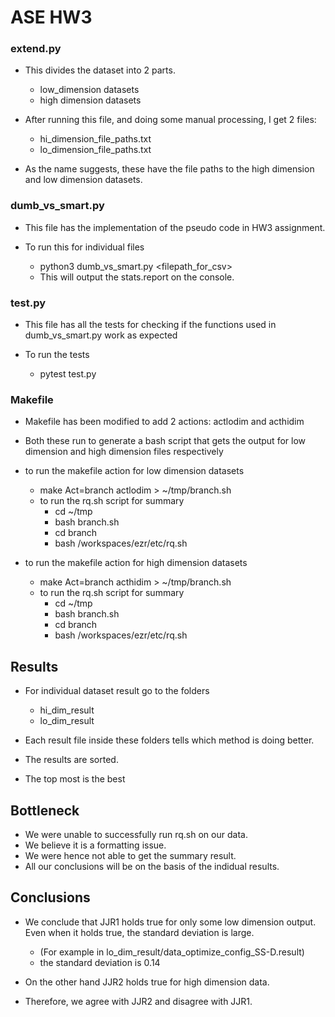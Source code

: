 # ASE HW3

### extend.py
- This divides the dataset into 2 parts.
    - low_dimension datasets
    - high dimension datasets

- After running this file, and doing some manual processing, I get 2 files:
    - hi_dimension_file_paths.txt
    - lo_dimension_file_paths.txt

- As the name suggests, these have the file paths to the high dimension and low dimension datasets.


### dumb_vs_smart.py
- This file has the implementation of the pseudo code in HW3 assignment.

- To run this for individual files
    - python3 dumb_vs_smart.py <filepath_for_csv>
    - This will output the stats.report on the console.


### test.py
- This file has all the tests for checking if the functions used in dumb_vs_smart.py work as expected

- To run the tests
    - pytest test.py


### Makefile
- Makefile has been modified to add 2 actions: actlodim and acthidim
- Both these run to generate a bash script that gets the output for low dimension and high dimension files respectively

- to run the makefile action for low dimension datasets
    - make Act=branch actlodim > ~/tmp/branch.sh
    - to run the rq.sh script for summary
        - cd ~/tmp
        - bash branch.sh
        - cd branch
        - bash /workspaces/ezr/etc/rq.sh

- to run the makefile action for high dimension datasets
    - make Act=branch acthidim > ~/tmp/branch.sh
    - to run the rq.sh script for summary
        - cd ~/tmp
        - bash branch.sh
        - cd branch
        - bash /workspaces/ezr/etc/rq.sh


## Results
- For individual dataset result go to the folders 
    - hi_dim_result
    - lo_dim_result

- Each result file inside these folders tells which method is doing better.
- The results are sorted.
- The top most is the best

## Bottleneck
- We were unable to successfully run rq.sh on our data.
- We believe it is a formatting issue.
- We were hence not able to get the summary result.
- All our conclusions will be on the basis of the indidual results.

## Conclusions
- We conclude that JJR1 holds true for only some low dimension output. Even when it holds true, the standard deviation is large.
    - (For example in lo_dim_result/data_optimize_config_SS-D.result)
    - the standard deviation is 0.14

- On the other hand JJR2 holds true for high dimension data.

- Therefore, we agree with JJR2 and disagree with JJR1.